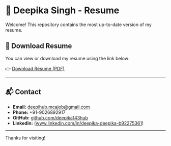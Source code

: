 # 📄 Deepika Singh - Resume

Welcome! This repository contains the most up-to-date version of my resume.

## 🔗 Download Resume

You can view or download my resume using the link below:

👉 [Download Resume (PDF)](https://github.com/deepika143hub/deepika-resume/raw/main/Resume_DeepikaSingh.pdf)

---

## 📬 Contact

- **Email:** deepihub.mcajob@gmail.com  
- **Phone:** +91-9026892917  
- **GitHub:** [github.com/deepika143hub](https://github.com/deepika143hub)  
- **LinkedIn:** (www.linkedin.com/in/deepika-deepika-b92275361)

---

Thanks for visiting!
